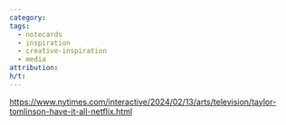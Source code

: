 ```yaml
---
category: 
tags:
  - notecards
  - inspiration
  - creative-inspiration
  - media
attribution: 
h/t:
---
```

https://www.nytimes.com/interactive/2024/02/13/arts/television/taylor-tomlinson-have-it-all-netflix.html

